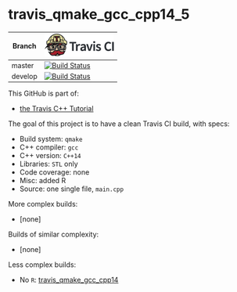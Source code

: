 # travis_qmake_gcc_cpp14_5

Branch|[![Travis CI logo](TravisCI.png)](https://travis-ci.org)
---|---
master|[![Build Status](https://travis-ci.org/richelbilderbeek/travis_qmake_gcc_cpp14_5.svg?branch=master)](https://travis-ci.org/richelbilderbeek/travis_qmake_gcc_cpp14_5)
develop|[![Build Status](https://travis-ci.org/richelbilderbeek/travis_qmake_gcc_cpp14_5.svg?branch=develop)](https://travis-ci.org/richelbilderbeek/)

This GitHub is part of:

 * [the Travis C++ Tutorial](https://github.com/richelbilderbeek/travis_cpp_tutorial)
 
The goal of this project is to have a clean Travis CI build, with specs:
 * Build system: `qmake`
 * C++ compiler: `gcc`
 * C++ version: `C++14`
 * Libraries: `STL` only
 * Code coverage: none
 * Misc: added R
 * Source: one single file, `main.cpp`

More complex builds:

 * [none]

Builds of similar complexity:

 * [none]

Less complex builds:

 * No `R`: [travis_qmake_gcc_cpp14](https://www.github.com/richelbilderbeek/travis_qmake_gcc_cpp14)
